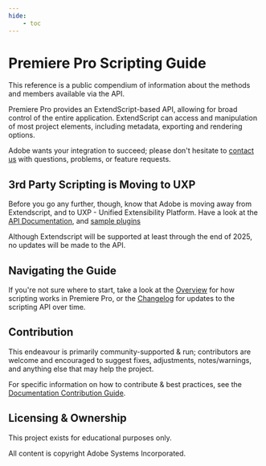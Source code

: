 ```yaml
---
hide:
    - toc
---
```


# Premiere Pro Scripting Guide

This reference is a public compendium of information about the methods and members available via the API.

Premiere Pro provides an ExtendScript-based API, allowing for broad control of the entire application. ExtendScript can access and manipulation of most project elements, including metadata, exporting and rendering options.

Adobe wants your integration to succeed; please don't hesitate to [contact us](mailto:dmcsween@adobe.com?subject=API_Question_From_Docs) with questions, problems, or feature requests.

## 3rd Party Scripting is Moving to UXP

Before you go any further, though, know that Adobe is moving away from Extendscript, and to UXP - Unified Extensibility Platform. Have a look at the [API Documentation](https://developer.adobe.com/premiere-pro/uxp/), and [sample plugins](https://github.com/AdobeDocs/uxp-premiere-pro-samples/)

Although Extendscript will be supported at least through the end of 2025, no updates will be made to the API. 
## Navigating the Guide

If you're not sure where to start, take a look at the [Overview](./introduction/extendscript-overview.md) for how scripting works in Premiere Pro, or the [Changelog](./introduction/changelog.md) for updates to the scripting API over time.

## Contribution

This endeavour is primarily community-supported & run; contributors are welcome and encouraged to suggest fixes, adjustments, notes/warnings, and anything else that may help the project.

For specific information on how to contribute & best practices, see the [Documentation Contribution Guide](https://docsforadobe.dev/contributing/contribution-guide/).

## Licensing & Ownership

This project exists for educational purposes only.

All content is copyright Adobe Systems Incorporated.
